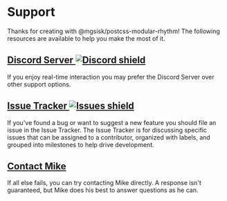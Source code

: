 # Support

Thanks for creating with @mgsisk/postcss-modular-rhythm! The following resources
are available to help you make the most of it.

## [Discord Server ![Discord shield][img-discord]][url-discord]

If you enjoy real-time interaction you may prefer the Discord Server over other
support options.

[img-discord]: https://img.shields.io/discord/361857773874446339.svg?logo=discord
[url-discord]: https://discord.gg/TNTfzzg

## [Issue Tracker ![Issues shield][img-issues]][url-issues]

If you've found a bug or want to suggest a new feature you should file an issue
in the Issue Tracker. The Issue Tracker is for discussing specific issues that
can be assigned to a contributor, organized with labels, and grouped into
milestones to help drive development.

[img-issues]: https://img.shields.io/github/issues/mgsisk/postcss-modular-rhythm.svg?logo=github&logoColor=white
[url-issues]: https://github.com/mgsisk/esling-config/issues

## [Contact Mike]

If all else fails, you can try contacting Mike directly. A response isn't
guaranteed, but Mike does his best to answer questions as he can.

[Contact Mike]: mailto:help@mgsisk.com?subject=PostCSS%20Modular%20Rhythm%20Help

